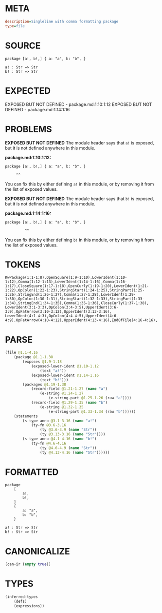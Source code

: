 # META
~~~ini
description=Singleline with comma formatting package
type=file
~~~
# SOURCE
~~~roc
package [a!, b!,] { a: "a", b: "b", }

a! : Str => Str
b! : Str => Str
~~~
# EXPECTED
EXPOSED BUT NOT DEFINED - package.md:1:10:1:12
EXPOSED BUT NOT DEFINED - package.md:1:14:1:16
# PROBLEMS
**EXPOSED BUT NOT DEFINED**
The module header says that `a!` is exposed, but it is not defined anywhere in this module.

**package.md:1:10:1:12:**
```roc
package [a!, b!,] { a: "a", b: "b", }
```
         ^^
You can fix this by either defining `a!` in this module, or by removing it from the list of exposed values.

**EXPOSED BUT NOT DEFINED**
The module header says that `b!` is exposed, but it is not defined anywhere in this module.

**package.md:1:14:1:16:**
```roc
package [a!, b!,] { a: "a", b: "b", }
```
             ^^
You can fix this by either defining `b!` in this module, or by removing it from the list of exposed values.

# TOKENS
~~~zig
KwPackage(1:1-1:8),OpenSquare(1:9-1:10),LowerIdent(1:10-1:12),Comma(1:12-1:13),LowerIdent(1:14-1:16),Comma(1:16-1:17),CloseSquare(1:17-1:18),OpenCurly(1:19-1:20),LowerIdent(1:21-1:22),OpColon(1:22-1:23),StringStart(1:24-1:25),StringPart(1:25-1:26),StringEnd(1:26-1:27),Comma(1:27-1:28),LowerIdent(1:29-1:30),OpColon(1:30-1:31),StringStart(1:32-1:33),StringPart(1:33-1:34),StringEnd(1:34-1:35),Comma(1:35-1:36),CloseCurly(1:37-1:38),
LowerIdent(3:1-3:3),OpColon(3:4-3:5),UpperIdent(3:6-3:9),OpFatArrow(3:10-3:12),UpperIdent(3:13-3:16),
LowerIdent(4:1-4:3),OpColon(4:4-4:5),UpperIdent(4:6-4:9),OpFatArrow(4:10-4:12),UpperIdent(4:13-4:16),EndOfFile(4:16-4:16),
~~~
# PARSE
~~~clojure
(file @1.1-4.16
	(package @1.1-1.38
		(exposes @1.9-1.18
			(exposed-lower-ident @1.10-1.12
				(text "a!"))
			(exposed-lower-ident @1.14-1.16
				(text "b!")))
		(packages @1.19-1.38
			(record-field @1.21-1.27 (name "a")
				(e-string @1.24-1.27
					(e-string-part @1.25-1.26 (raw "a"))))
			(record-field @1.29-1.35 (name "b")
				(e-string @1.32-1.35
					(e-string-part @1.33-1.34 (raw "b"))))))
	(statements
		(s-type-anno @3.1-3.16 (name "a!")
			(ty-fn @3.6-3.16
				(ty @3.6-3.9 (name "Str"))
				(ty @3.13-3.16 (name "Str"))))
		(s-type-anno @4.1-4.16 (name "b!")
			(ty-fn @4.6-4.16
				(ty @4.6-4.9 (name "Str"))
				(ty @4.13-4.16 (name "Str"))))))
~~~
# FORMATTED
~~~roc
package
	[
		a!,
		b!,
	]
	{
		a: "a",
		b: "b",
	}

a! : Str => Str
b! : Str => Str
~~~
# CANONICALIZE
~~~clojure
(can-ir (empty true))
~~~
# TYPES
~~~clojure
(inferred-types
	(defs)
	(expressions))
~~~

